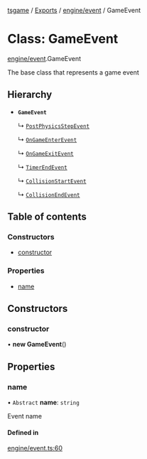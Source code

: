 [tsgame](../README.md) / [Exports](../modules.md) / [engine/event](../modules/engine_event.md) / GameEvent

# Class: GameEvent

[engine/event](../modules/engine_event.md).GameEvent

The base class that represents a game event

## Hierarchy

- **`GameEvent`**

  ↳ [`PostPhysicsStepEvent`](engine_game.PostPhysicsStepEvent.md)

  ↳ [`OnGameEnterEvent`](engine_gameObject.OnGameEnterEvent.md)

  ↳ [`OnGameExitEvent`](engine_gameObject.OnGameExitEvent.md)

  ↳ [`TimerEndEvent`](engine_timer.TimerEndEvent.md)

  ↳ [`CollisionStartEvent`](physics_physicsBody.CollisionStartEvent.md)

  ↳ [`CollisionEndEvent`](physics_physicsBody.CollisionEndEvent.md)

## Table of contents

### Constructors

- [constructor](engine_event.GameEvent.md#constructor)

### Properties

- [name](engine_event.GameEvent.md#name)

## Constructors

### constructor

• **new GameEvent**()

## Properties

### name

• `Abstract` **name**: `string`

Event name

#### Defined in

[engine/event.ts:60](https://github.com/ashleycheung/tsgame/blob/d6f12cc/src/engine/event.ts#L60)
